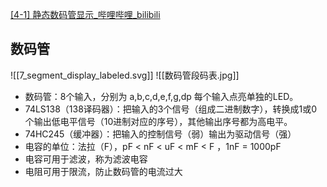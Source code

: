 [[4-1] 静态数码管显示_哔哩哔哩_bilibili](https://www.bilibili.com/video/BV1Mb411e7re?p=11)

## 数码管

![[7_segment_display_labeled.svg]]
![[数码管段码表.jpg]]

- 数码管：8个输入，分别为 a,b,c,d,e,f,g,dp 每个输入点亮单独的LED。
- 74LS138（138译码器）：把输入的3个信号（组成二进制数字），转换成1或0个输出低电平信号（10进制对应的序号），其他输出序号都为高电平。
- 74HC245（缓冲器）：把输入的控制信号（弱）输出为驱动信号（强）
- 电容的单位：法拉（F），pF < nF < uF < mF < F ，1nF = 1000pF
- 电容可用于滤波，称为滤波电容
- 电阻可用于限流，防止数码管的电流过大